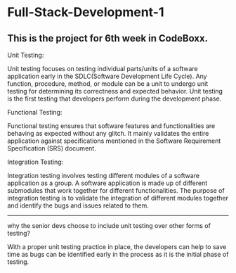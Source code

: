 # Full-Stack-Development-1
This is the project for 6th week in CodeBoxx.
-----------------------------------------------------------------------------------
Unit Testing:

Unit testing focuses on testing individual parts/units of a software application early in the SDLC(Software Development Life Cycle). Any function, procedure, method, or module can be a unit to undergo unit testing for determining its correctness and expected behavior. Unit testing is the first testing that developers perform during the development phase.


Functional Testing:

Functional testing ensures that software features and functionalities are behaving as expected without any glitch. It mainly validates the entire application against specifications mentioned in the Software Requirement Specification (SRS) document.


Integration Testing:

Integration testing involves testing different modules of a software application as a group. A software application is made up of different submodules that work together for different functionalities. The purpose of integration testing is to validate the integration of different modules together and identify the bugs and issues related to them.

-----------------------------------------------------------------------------------

why the senior devs choose to include unit testing over other forms of testing?

With a proper unit testing practice in place, the developers can help to save time as bugs can be identified early in the process as it is the initial phase of testing.